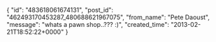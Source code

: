  {
   "id": "483618061674131",
   "post_id": "462493170453287_480688621967075",
   "from_name": "Pete Daoust",
   "message": "whats a pawn shop..???  :)",
   "created_time": "2013-02-21T18:52:22+0000"
 }
